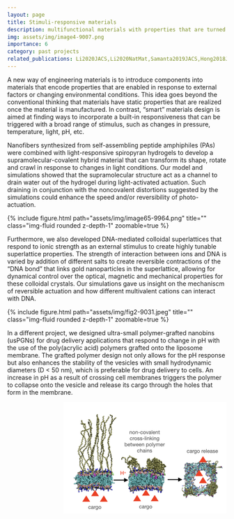 ```yaml
---
layout: page
title: Stimuli-responsive materials
description: multifunctional materials with properties that are turned on/off with external stimuli
img: assets/img/image4-9007.png
importance: 6
category: past projects
related_publications: Li2020JACS,Li2020NatMat,Samanta2019JACS,Hong2018JPhysChemLet
---
```


A new way of engineering materials is to introduce components into materials that encode properties that are enabled in response to external factors or changing environmental conditions. This idea goes beyond the conventional thinking that materials have static properties that are realized once the material is manufactured. In contrast, “smart” materials design is aimed at finding ways to incorporate a built-in responsiveness that can be triggered with a broad range of stimulus, such as changes in pressure, temperature, light, pH, etc. 

Nanofibers synthesized from self-assembling peptide amphiphiles (PAs) were combined with light-responsive spiropyran hydrogels to develop a supramolecular-covalent hybrid material that can transform its shape, rotate and crawl in response to changes in light conditions. Our model and simulations showed that the supramolecular structure act as a channel to drain water out of the hydrogel during light-activated actuation. Such draining in conjunction with the noncovalent distortions suggested by the simulations could enhance the speed and/or reversibility of photo-actuation. 

<div class="row">
    <div class="col-sm mt-3 mt-md-0">
        {% include figure.html path="assets/img/image65-9964.png" title="" class="img-fluid rounded z-depth-1" zoomable=true %}
    </div>
</div>

Furthermore, we also developed DNA-mediated colloidal superlattices that respond to ionic strength as an external stimulus to create highly tunable superlattice properties. The strength of interaction between ions and DNA is varied by addition of different salts to create reversible contractions of the “DNA bond” that links gold nanoparticles in the superlattice, allowing for dynamical control over the optical, magnetic and mechanical properties for these colloidal crystals. Our simulations gave us insight on the mechaniscm of reversible actuation and how different multivalent cations can interact with DNA.

<div class="row">
    <div class="col-sm mt-3 mt-md-0">
        {% include figure.html path="assets/img/fig2-9031.jpeg" title="" class="img-fluid rounded z-depth-1" zoomable=true %}
    </div>
</div>


In a different project, we designed ultra-small polymer-grafted nanobins (usPGNs) for drug delivery applications that respond to change in pH with the use of the poly(acrylic acid) polymers grafted onto the liposome membrane. The grafted polymer design not only allows for the pH response but also enhances the stability of the vesicles with small hydrodynamic diameters (D < 50 nm), which is preferable for drug delivery to cells. An increase in pH as a result of crossing cell membranes triggers the polymer to collapse onto the vesicle and release its cargo through the holes that form in the membrane.

<img align="right" src="assets/img/KocChemTalk.001.png">











